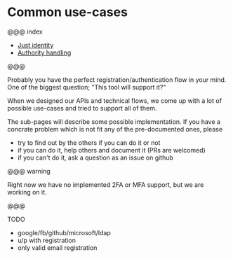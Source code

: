 # Common use-cases

@@@ index

* [Just identity](just-identity.md)
* [Authority handling](authority-handling.md)

@@@

Probably you have the perfect registration/authentication flow in your mind.
One of the biggest question; "This tool will support it?"

When we designed our APIs and technical flows, we come up with a lot of possible
use-cases and tried to support all of them.

The sub-pages will describe some possible implementation. 
If you have a concrate problem which is not fit any of the pre-documented ones, please
 - try to find out by the others if you can do it or not
 - if you can do it, help others and document it (PRs are welcomed)
 - if you can't do it, ask a question as an issue on github
 
@@@ warning

Right now we have no implemented 2FA or MFA support, but we are working on it.

@@@


TODO
 - google/fb/github/microsoft/ldap
 - u/p with registration
 - only valid email registration
